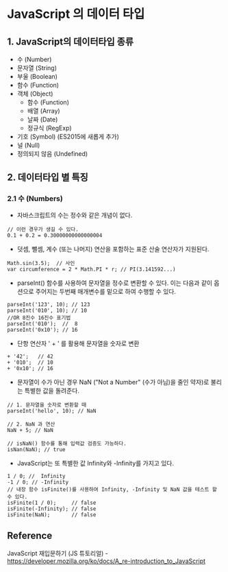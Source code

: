 # JavaScript 의 데이터 타입

## 1. JavaScript의 데이터타입 종류
* 수 (Number)
* 문자열 (String)
* 부울 (Boolean)
* 함수 (Function)
* 객체 (Object)
    * 함수 (Function)
    * 배열 (Array)
    * 날짜 (Date)
    * 정규식 (RegExp)
* 기호 (Symbol) (ES2015에 새롭게 추가)
* 널 (Null)
* 정의되지 않음 (Undefined)

## 2. 데이터타입 별 특징

### 2.1 수 (Numbers)
* 자바스크립트의 수는 정수와 같은 개념이 없다.
```JS
// 이런 경우가 생길 수 있다.
0.1 + 0.2 = 0.30000000000000004
```

* 덧셈, 뺄셈, 계수 (또는 나머지) 연산을 포함하는 표준 산술 연산자가 지원된다.
```JS
Math.sin(3.5);  // 사인
var circumference = 2 * Math.PI * r; // PI(3.141592...)
```

* parseInt() 함수를 사용하여 문자열을 정수로 변환할 수 있다. 이는 다음과 같이 옵션으로 주어지는 두번째 매개변수를 밑으로 하여 수행할 수 있다.
```JS
parseInt('123', 10); // 123
parseInt('010', 10); // 10
//OR 8진수 16진수 표기법
parseInt('010');  //  8
parseInt('0x10'); // 16
```

* 단항 연산자 ' + ' 를 활용해 문자열을 숫자로 변환
```JS
+ '42';   // 42
+ '010';  // 10
+ '0x10'; // 16
```

* 문자열이 수가 아닌 경우 NaN ("Not a Number" (수가 아님)을 줄인 약자)로 불리는 특별한 값을 돌려준다.
```JS
// 1. 문자열을 숫자로 변환할 때
parseInt('hello', 10); // NaN

// 2. NaN 과 연산
NaN + 5; // NaN

// isNaN() 함수를 통해 입력값 검증도 가능하다.
isNan(NaN); // true
```

* JavaScript는 또 특별한 값 Infinity와 -Infinity를 가지고 있다.
```JS
1 / 0; //  Infinity
-1 / 0; // -Infinity
// 내장 함수 isFinite()를 사용하여 Infinity, -Infinity 및 NaN 값을 테스트 할 수 있다.
isFinite(1 / 0);     // false
isFinite(-Infinity); // false
isFinite(NaN);       // false
```

## Reference
JavaScript 재입문하기 (JS ​튜토리얼) - https://developer.mozilla.org/ko/docs/A_re-introduction_to_JavaScript